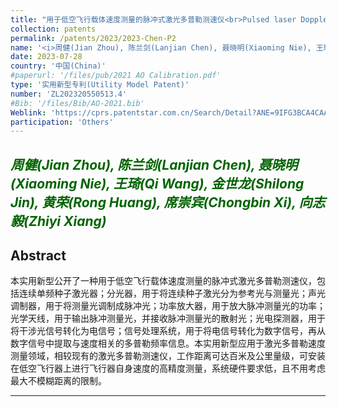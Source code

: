 ```yaml
---
title: "用于低空飞行载体速度测量的脉冲式激光多普勒测速仪<br>Pulsed laser Doppler velocimeter for velocity measurement of low-flying carriers"
collection: patents
permalink: /patents/2023/2023-Chen-P2
name: '<i>周健(Jian Zhou), 陈兰剑(Lanjian Chen), 聂晓明(Xiaoming Nie), 王琦(Qi Wang), 金世龙(Shilong Jin), 黄荣(Rong Huang), 席崇宾(Chongbin Xi), <strong>向志毅(Zhiyi Xiang)</strong></i>'
date: 2023-07-28
country: '中国(China)'
#paperurl: '/files/pub/2021 AO Calibration.pdf'
type: '实用新型专利(Utility Model Patent)'
number: 'ZL202320550513.4'
#Bib: '/files/Bib/AO-2021.bib'
Weblink: 'https://cprs.patentstar.com.cn/Search/Detail?ANE=9IFG3BCA4CAA9HBC4BBA3ADA9EEE9DHG9DHB7CAA9CHB9DEB'
participation: 'Others'
---
```


<font color="#006400"><i>周健(Jian Zhou), 陈兰剑(Lanjian Chen), 聂晓明(Xiaoming Nie), 王琦(Qi Wang), 金世龙(Shilong Jin), 黄荣(Rong Huang), 席崇宾(Chongbin Xi), <strong>向志毅(Zhiyi Xiang)</strong></i></font>
------

**Abstract**
------
本实用新型公开了一种用于低空飞行载体速度测量的脉冲式激光多普勒测速仪，包括连续单频种子激光器；分光器，用于将连续种子激光分为参考光与测量光；声光调制器，用于将测量光调制成脉冲光；功率放大器，用于放大脉冲测量光的功率；光学天线，用于输出脉冲测量光，并接收脉冲测量光的散射光；光电探测器，用于将干涉光信号转化为电信号；信号处理系统，用于将电信号转化为数字信号，再从数字信号中提取与速度相关的多普勒频率信息。本实用新型应用于激光多普勒速度测量领域，相较现有的激光多普勒测速仪，工作距离可达百米及公里量级，可安装在低空飞行器上进行飞行器自身速度的高精度测量，系统硬件要求低，且不用考虑最大不模糊距离的限制。

------